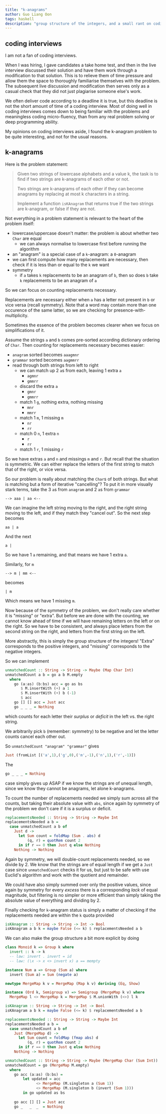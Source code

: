 ```yaml
---
title: "k-anagrams"
author: Guo Liang Oon
tags: haskell
description: "group structure of the integers, and a small rant on coding interviews"
---
```


## coding interviews
I am not a fan of coding interviews. 

When I was hiring, I gave candidates a take home test, and then in the live interview discussed their solution and have them work through a modification to that solution. This is to relieve them of time pressure and allow them the space to thoroughly familiarise themselves with the problem. The subsequent live discussion and modification then serves only as a casual check that they did not just plagiarise someone else's work.

We often deliver code according to a deadline it is true, but this deadline is not the short amount of time of a coding interview. Most of doing well in coding interviews comes down to being familiar with the problems and meaningless coding micro-fluency, than from any real problem solving or deep programming ability.

My opinions on coding interviews aside, I found the k-anagram problem to be quite interesting, and not for the usual reasons.
 
## k-anagrams
Here is the problem statement:

> Given two strings of lowercase alphabets and a value k, the task is to find if two strings are k-anagrams of each other or not. 
> 
> Two strings are k-anagrams of each other if they can become anagrams by replacing at most k characters in a string.
> 
> Implement a function `isKAnagram` that returns true if the two strings are k-anagram, or false if they are not.

Not everything in a problem statement is relevant to the heart of the problem itself:

- lowercase/uppercase doesn't matter: the problem is about whether two `Char` are equal
	- we can always normalise to lowercase first before running the algorithm
- an "anagram" is a special case of a `k`-anagram: a `0`-anagram
- we can first compute how many replacements are necessary, then check if it is less than or equal to the `k` we want
- symmetry
	- if `a` takes `k` replacements to be an anagram of `b`, then so does `b` take `k` replacements to be an anagram of `a`

So we can focus on counting replacements necessary.

Replacements are necessary either when `a` has a letter not present in `b` or vice versa (recall symmetry). Note that a word may contain more than one occurence of the same latter, so we are checking for presence-with-multiplicity.

Sometimes the essence of the problem becomes clearer when we focus on simplifications of it.

Assume the strings `a` and `b` comes pre-sorted according dictionary ordering of `Char`. Then counting for replacements necessary becomes easier:

- `anagram` sorted becomes `aaagmnr`
- `grammar` sorted becomes `aagmmrr`
- read through both strings from left to right
	- we can match up 2 `a`s from each, leaving 1 extra `a`
		- `agmnr`
		- `gmmrr`
	- discard the extra `a` 
		- `gmnr`
		- `gmmrr`
	- match 1 `g`, nothing extra, nothing missing
		- `mnr`
		- `mmrr`
	- match 1 `m`, 1 missing `m`
		- `nr`
		- `rr`
	- match 0 `n`, 1 extra `n`
		- `r`
		- `rr`
	- match 1 `r`, 1 missing `r`

So we have extras `a` and `n` and missings `m` and `r`. But recall that the situation is symmetric. We can either replace the letters of the first string to match that of the right, or vice versa.

So our problem is really about matching the `Char`s of both strings. But what is matching but a form of iterative "cancelling"? To put it in more visually stark terms, take the 3 `a`s from `anagram` and 2 `a`s from `grammar`
```
--> aaa | aa <--
```
We can imagine the left string moving to the right, and the right string moving to the left, and if they match they "cancel out". So the next step becomes
```
aa | a
```
And the next
```
a |
```
So we have 1 `a` remaining, and that means we have 1 extra `a`.

Similarly, for `m`
```
--> m | mm <--
```
becomes
```
| m
```
Which means we have 1 missing `m`.

Now because of the symmetry of the problem, we don't really care whether it is "missing" or "extra". But before we are done with the counting, we cannot know ahead of time if we will have remaining letters on the left or on the right. So we have to be consistent, and always place letters from the second string on the right, and letters from the first string on the left.

More abstractly, this is simply the group structure of the integers! "Extra" corresponds to the positive integers, and "missing" corresponds to the negative integers.

So we can implement
```haskell
unmatchedCount :: String -> String -> Maybe (Map Char Int)
unmatchedCount a b = go a b M.empty
  where
    go (a:as) (b:bs) acc = go as bs
       $ M.insertWith (+) a 1
       $ M.insertWith (+) b (-1)
       $ acc
    go [] [] acc = Just acc
    go _ _ _ = Nothing
```
which counts for each letter their *surplus* or *deficit* in the left vs. the right string.

We arbitrarily pick `b` (remember: symmetry) to be negative and let the letter counts cancel each other out.

So `unmatchedCount "anagram" "grammar"` gives
```haskell
Just (fromList [('a',1),('g',0),('m',-1),('n',1),('r',-1)])
```

The
```haskell
go _ _ _ = Nothing
```
case simply gives up ASAP if we know the strings are of unequal length, since we know they cannot be anagrams, let alone k-anagrams.

To count the number of replacements needed we simply sum across all the counts, but taking their absolute value with `abs`, since again by symmetry of the problem we don't care if it is a surplus or deficit. 
```haskell
replacementsNeeded :: String -> String -> Maybe Int
replacementsNeeded a b =
  case unmatchedCount a b of
    Just d -> 
      let Sum count = foldMap (Sum . abs) d
          (q, r) = quotRem count 2
      in if r == 0 then Just q else Nothing
    Nothing -> Nothing
```

Again by symmetry, we will double-count replacements needed, so we divide by 2. We know that the strings are of equal length if we get a `Just` case since `unmatchedCount` checks it for us, but just to be safe with use Euclid's algorithm and work with the quotient and remainder. 

We could have also simply summed over only the positive values, since again by symmetry for every *excess* there is a corresponding *lack* of equal magnitude, but filtering is no simpler or more efficient than simply taking the absolute value of everything and dividing by 2.

Finally checking for `k`-anagram status is simply a matter of checking if the replacements needed are within the `k` quota provided
```haskell
isKAnagram :: String -> String -> Int -> Bool
isKAnagram a b k = maybe False (<= k) $ replacementsNeeded a b
```

We can also make the group structure a bit more explicit by doing
```haskell
class Monoid k => Group k where
  invert :: k -> k
  -- law: invert . invert = id
  -- law: (\x -> x <> invert x) a == mempty

instance Num a => Group (Sum a) where
  invert (Sum a) = Sum (negate a)

newtype MergeMap k v = MergeMap (Map k v) deriving (Eq, Show)

instance (Ord k, Semigroup v) => Semigroup (MergeMap k v) where
  MergeMap l <> MergeMap k = MergeMap $ M.unionWith (<>) l k

isKAnagram :: String -> String -> Int -> Bool
isKAnagram a b k = maybe False (<= k) $ replacementsNeeded a b

replacementsNeeded :: String -> String -> Maybe Int
replacementsNeeded a b =
  case unmatchedCount a b of
    Just (MergeMap d) -> 
      let Sum count = foldMap (fmap abs) d
          (q, r) = quotRem count 2
      in if r == 0 then Just q else Nothing
    Nothing -> Nothing

unmatchedCount :: String -> String -> Maybe (MergeMap Char (Sum Int))
unmatchedCount = go (MergeMap M.empty)
  where
    go acc (a:as) (b:bs) =
        let updated = acc
              <> MergeMap (M.singleton a (Sum 1))
              <> MergeMap (M.singleton b (invert (Sum 1)))
        in go updated as bs
      
    go acc [] [] = Just acc
    go _   _  _  = Nothing
```

